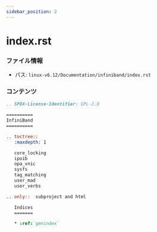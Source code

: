 ```yaml
---
sidebar_position: 2
---
```

# index.rst

### ファイル情報

- パス: `linux-v6.12/Documentation/infiniband/index.rst`

### コンテンツ

```rst
.. SPDX-License-Identifier: GPL-2.0

==========
InfiniBand
==========

.. toctree::
   :maxdepth: 1

   core_locking
   ipoib
   opa_vnic
   sysfs
   tag_matching
   user_mad
   user_verbs

.. only::  subproject and html

   Indices
   =======

   * :ref:`genindex`

```
